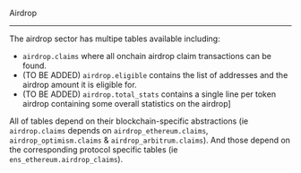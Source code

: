 Airdrop
_____

The airdrop sector has multipe tables available including:
- `airdrop.claims` where all onchain airdrop claim transactions can be found.
- (TO BE ADDED) `airdrop.eligible` contains the list of addresses and the airdrop amount it is eligible for.
- (TO BE ADDED) `airdrop.total_stats` contains a single line per token airdrop containing some overall statistics on the airdrop]


All of tables depend on their blockchain-specific abstractions (ie `airdrop.claims` depends on `airdrop_ethereum.claims`, `airdrop_optimism.claims` & `airdrop_arbitrum.claims`). And those depend on the corresponding protocol specific tables (ie `ens_ethereum.airdrop_claims`).